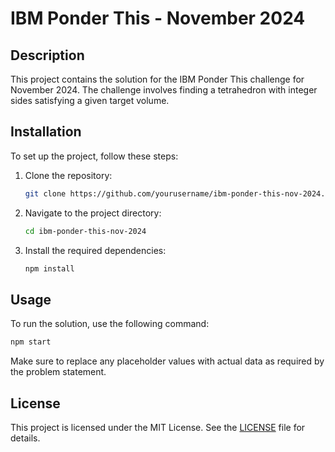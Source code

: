 # IBM Ponder This - November 2024

## Description
This project contains the solution for the IBM Ponder This challenge for November 2024. The challenge involves finding a tetrahedron with integer sides satisfying a given target volume.

## Installation
To set up the project, follow these steps:
1. Clone the repository:
    ```bash
    git clone https://github.com/yourusername/ibm-ponder-this-nov-2024.git
    ```
2. Navigate to the project directory:
    ```bash
    cd ibm-ponder-this-nov-2024
    ```
3. Install the required dependencies:
    ```bash
    npm install
    ```

## Usage
To run the solution, use the following command:
```bash
npm start
```
Make sure to replace any placeholder values with actual data as required by the problem statement.

## License
This project is licensed under the MIT License. See the [LICENSE](LICENSE) file for details.
